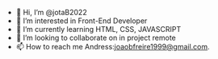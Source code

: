 - 👋 Hi, I’m @jotaB2022
- 👀 I’m interested in Front-End Developer
- 🌱 I’m currently learning HTML, CSS, JAVASCRIPT
- 💞️ I’m looking to collaborate on  in project remote
- 📫 How to reach me  Andress:joaobfreire1999@gmail.com.
 


